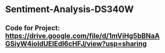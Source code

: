 # Sentiment-Analysis-DS340W
## Code for Project: https://drive.google.com/file/d/1mViHg5bBNaAGSiyW4ioldUElEdI6cHFJ/view?usp=sharing 
